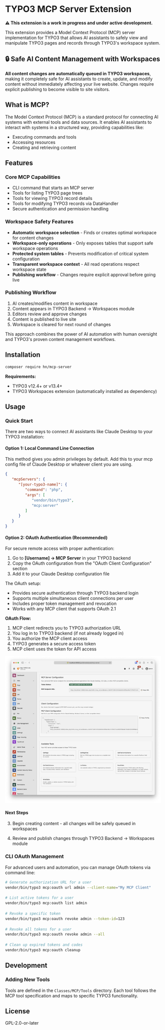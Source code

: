 # TYPO3 MCP Server Extension

**⚠️ This extension is a work in progress and under active development.**

This extension provides a Model Context Protocol (MCP) server implementation for TYPO3 that allows
AI assistants to safely view and manipulate TYPO3 pages and records through TYPO3's workspace system.

## 🔒 Safe AI Content Management with Workspaces

**All content changes are automatically queued in TYPO3 workspaces**, making it completely safe for AI assistants to create, update, and modify content without immediately affecting your live website. Changes require explicit publishing to become visible to site visitors.

## What is MCP?

The Model Context Protocol (MCP) is a standard protocol for connecting AI systems with external tools and data sources.
It enables AI assistants to interact with systems in a structured way, providing capabilities like:

- Executing commands and tools
- Accessing resources
- Creating and retrieving content

## Features

### Core MCP Capabilities
- CLI command that starts an MCP server
- Tools for listing TYPO3 page trees
- Tools for viewing TYPO3 record details
- Tools for modifying TYPO3 records via DataHandler
- Secure authentication and permission handling

### Workspace Safety Features
- **Automatic workspace selection** - Finds or creates optimal workspace for content changes
- **Workspace-only operations** - Only exposes tables that support safe workspace operations
- **Protected system tables** - Prevents modification of critical system configuration
- **Transparent workspace context** - All read operations respect workspace state
- **Publishing workflow** - Changes require explicit approval before going live

### Publishing Workflow

1. AI creates/modifies content in workspace
2. Content appears in TYPO3 Backend → Workspaces module
3. Editors review and approve changes
4. Content is published to live site
5. Workspace is cleared for next round of changes

This approach combines the power of AI automation with human oversight and TYPO3's proven content management workflows.

## Installation

```bash
composer require hn/mcp-server
```

**Requirements:**
- TYPO3 v12.4+ or v13.4+
- TYPO3 Workspaces extension (automatically installed as dependency)

## Usage

### Quick Start

There are two ways to connect AI assistants like Claude Desktop to your TYPO3 installation:

#### Option 1: Local Command Line Connection

This method gives you admin privileges by default. Add this to your mcp config file of Claude Desktop or whatever client you are using.
```json
{
   "mcpServers": {
      "[your-typo3-name]": {
         "command": "php",
         "args": [
            "vendor/bin/typo3",
            "mcp:server"
         ]
      }
   }
}
```

#### Option 2: OAuth Authentication (Recommended)

For secure remote access with proper authentication:

1. Go to **[Username] → MCP Server** in your TYPO3 backend
2. Copy the OAuth configuration from the "OAuth Client Configuration" section
3. Add it to your Claude Desktop configuration file

The OAuth setup:
- Provides secure authentication through TYPO3 backend login
- Supports multiple simultaneous client connections per user
- Includes proper token management and revocation
- Works with any MCP client that supports OAuth 2.1

**OAuth Flow:**
1. MCP client redirects you to TYPO3 authorization URL
2. You log in to TYPO3 backend (if not already logged in)  
3. You authorize the MCP client access
4. TYPO3 generates a secure access token
5. MCP client uses the token for API access

![MCP Server Setup](mcp_setup.png)

#### Next Steps

3. Begin creating content - all changes will be safely queued in workspaces

4. Review and publish changes through TYPO3 Backend → Workspaces module

### CLI OAuth Management

For advanced users and automation, you can manage OAuth tokens via command line:

```bash
# Generate authorization URL for a user
vendor/bin/typo3 mcp:oauth url admin --client-name="My MCP Client"

# List active tokens for a user  
vendor/bin/typo3 mcp:oauth list admin

# Revoke a specific token
vendor/bin/typo3 mcp:oauth revoke admin --token-id=123

# Revoke all tokens for a user
vendor/bin/typo3 mcp:oauth revoke admin --all

# Clean up expired tokens and codes
vendor/bin/typo3 mcp:oauth cleanup
```

## Development

### Adding New Tools

Tools are defined in the `Classes/MCP/Tools` directory. Each tool follows the MCP tool specification and maps to specific TYPO3 functionality.

## License

GPL-2.0-or-later
